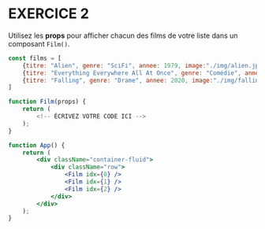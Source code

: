 # EXERCICE 2

Utilisez les **props** pour afficher chacun des films de votre liste dans un composant `Film()`.

```jsx
const films = [
    {titre: "Alien", genre: "SciFi", annee: 1979, image:"./img/alien.jpg"},
    {titre: "Everything Everywhere All At Once", genre: "Comédie", annee: 2022, image:"./img/everything.jpg"},
    {titre: "Falling", genre: "Drame", annee: 2020, image:"./img/falling.jpg"}
]

function Film(props) {
    return (
        <!-- ÉCRIVEZ VOTRE CODE ICI -->
    );
}

function App() {
    return (
        <div className="container-fluid">
            <div className="row">
                <Film idx={0} />
                <Film idx={1} />
                <Film idx={2} />
            </div>
        </div>
    );
}

```